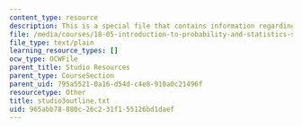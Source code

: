 ```yaml
---
content_type: resource
description: This is a special file that contains information regarding studio 3.
file: /media/courses/18-05-introduction-to-probability-and-statistics-spring-2014/965abb78880c26c231f155126bd1daef_studio3outline.txt
file_type: text/plain
learning_resource_types: []
ocw_type: OCWFile
parent_title: Studio Resources
parent_type: CourseSection
parent_uid: 795a5521-0a16-d54d-c4e8-910a0c21496f
resourcetype: Other
title: studio3outline.txt
uid: 965abb78-880c-26c2-31f1-55126bd1daef
---
```

